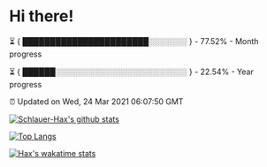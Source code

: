 # Hi there!

⏳ { ███████████████████████░░░░░░░ } - 77.52% - Month progress

⏳ { ██████░░░░░░░░░░░░░░░░░░░░░░░░ } - 22.54% - Year progress

⏰ Updated on Wed, 24 Mar 2021 06:07:50 GMT


[![Schlauer-Hax's github stats](https://github-readme-stats.vercel.app/api?username=Schlauer-Hax&show_icons=true&theme=dark&count_private=true)](https://github.com/Schlauer-Hax)


[![Top Langs](https://github-readme-stats.vercel.app/api/top-langs/?username=Schlauer-Hax&layout=compact&theme=dark)](https://github.com/Schlauer-Hax?tab=repositories)


[![Hax's wakatime stats](https://github-readme-stats.vercel.app/api/wakatime?username=Hax&theme=dark)](https://wakatime.com/@Hax)

